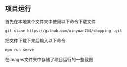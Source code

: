 ## 项目运行
首先在本地某个文件夹中使用以下命令下载文件
``` 
git clone https://github.com/xinyuan734/shopping-.git
```
把文件下载下来后输入以下命令
```
npm run serve
```
在images文件夹中存储了项目运行的一些截图



